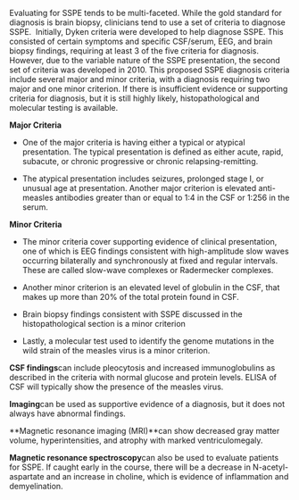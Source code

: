 Evaluating for SSPE tends to be multi-faceted. While the gold standard for diagnosis is brain biopsy, clinicians tend to use a set of criteria to diagnose SSPE.  Initially, Dyken criteria were developed to help diagnose SSPE. This consisted of certain symptoms and specific CSF/serum, EEG, and brain biopsy findings, requiring at least 3 of the five criteria for diagnosis. However, due to the variable nature of the SSPE presentation, the second set of criteria was developed in 2010. This proposed SSPE diagnosis criteria include several major and minor criteria, with a diagnosis requiring two major and one minor criterion. If there is insufficient evidence or supporting criteria for diagnosis, but it is still highly likely, histopathological and molecular testing is available.

**Major Criteria**

- One of the major criteria is having either a typical or atypical presentation. The typical presentation is defined as either acute, rapid, subacute, or chronic progressive or chronic relapsing-remitting.

- The atypical presentation includes seizures, prolonged stage I, or unusual age at presentation. Another major criterion is elevated anti-measles antibodies greater than or equal to 1:4 in the CSF or 1:256 in the serum.

**Minor Criteria**

- The minor criteria cover supporting evidence of clinical presentation, one of which is EEG findings consistent with high-amplitude slow waves occurring bilaterally and synchronously at fixed and regular intervals. These are called slow-wave complexes or Radermecker complexes.

- Another minor criterion is an elevated level of globulin in the CSF, that makes up more than 20% of the total protein found in CSF.

- Brain biopsy findings consistent with SSPE discussed in the histopathological section is a minor criterion

- Lastly, a molecular test used to identify the genome mutations in the wild strain of the measles virus is a minor criterion.

**CSF findings**can include pleocytosis and increased immunoglobulins as described in the criteria with normal glucose and protein levels. ELISA of CSF will typically show the presence of the measles virus.

**Imaging**can be used as supportive evidence of a diagnosis, but it does not always have abnormal findings.

**Magnetic resonance imaging (MRI)**can show decreased gray matter volume, hyperintensities, and atrophy with marked ventriculomegaly.

**Magnetic resonance spectroscopy**can also be used to evaluate patients for SSPE. If caught early in the course, there will be a decrease in N-acetyl-aspartate and an increase in choline, which is evidence of inflammation and demyelination.